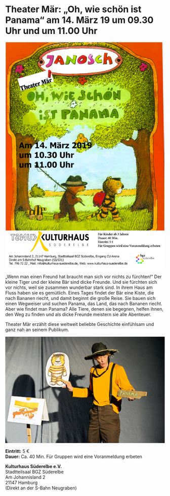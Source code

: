 # Theater Mär: „Oh, wie schön ist Panama“ am 14. März 19 um 09.30 Uhr und um 11.00 Uhr 

![](/img/Pamama_Plakat.jpg)

„Wenn man einen Freund hat braucht man sich vor nichts zu fürchten!“ Der kleine Tiger und der kleine Bär sind dicke Freunde.
Und sie fürchten sich vor nichts, weil sie zusammen wunderbar stark sind. In ihrem Haus am Fluss haben sie es gemütlich. 
Eines Tages findet der Bär eine Kiste, die nach Bananen riecht, und damit beginnt die große Reise.
Sie bauen sich einen Wegweiser und suchen Panama, das Land, das nach Bananen riecht. Aber wie findet man Panama? Alle Tiere,
denen sie begegnen, helfen ihnen, den Weg zu finden und als dicke Freunde meistern sie alle Abenteuer. 

Theater Mär erzählt diese weltweit beliebte Geschichte einfühlsam und ganz nah an seinem Publikum.

![](/img/Panama-1.jpg)

**Eintritt:** 5 €   
**Dauer:** Ca. 40 Min. 
Für Gruppen wird eine Voranmeldung erbeten 

**Kulturhaus Süderelbe e.V.**  
Stadtteilsaal BGZ Süderelbe    
Am Johannisland 2  
21147 Hamburg  
(Direkt an der S-Bahn Neugraben)  

 

